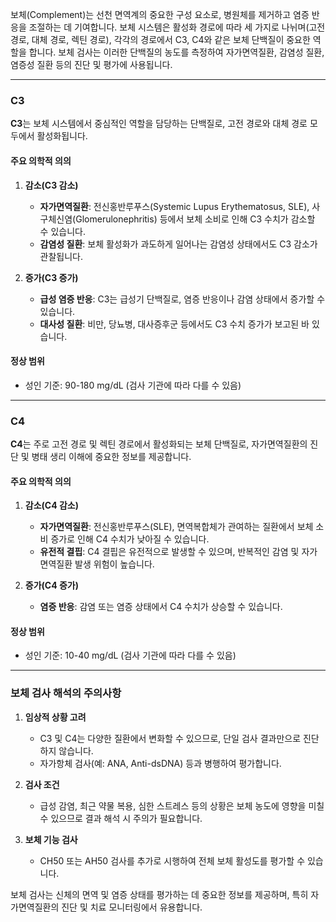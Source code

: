보체(Complement)는 선천 면역계의 중요한 구성 요소로, 병원체를 제거하고 염증 반응을 조절하는 데 기여합니다. 보체 시스템은 활성화 경로에 따라 세 가지로 나뉘며(고전 경로, 대체 경로, 렉틴 경로), 각각의 경로에서 C3, C4와 같은 보체 단백질이 중요한 역할을 합니다. 보체 검사는 이러한 단백질의 농도를 측정하여 자가면역질환, 감염성 질환, 염증성 질환 등의 진단 및 평가에 사용됩니다.

---

### C3

**C3**는 보체 시스템에서 중심적인 역할을 담당하는 단백질로, 고전 경로와 대체 경로 모두에서 활성화됩니다.

#### 주요 의학적 의의

1. **감소(C3 감소)**
    
    - **자가면역질환**: 전신홍반루푸스(Systemic Lupus Erythematosus, SLE), 사구체신염(Glomerulonephritis) 등에서 보체 소비로 인해 C3 수치가 감소할 수 있습니다.
    - **감염성 질환**: 보체 활성화가 과도하게 일어나는 감염성 상태에서도 C3 감소가 관찰됩니다.
2. **증가(C3 증가)**
    
    - **급성 염증 반응**: C3는 급성기 단백질로, 염증 반응이나 감염 상태에서 증가할 수 있습니다.
    - **대사성 질환**: 비만, 당뇨병, 대사증후군 등에서도 C3 수치 증가가 보고된 바 있습니다.

#### 정상 범위

- 성인 기준: 90-180 mg/dL (검사 기관에 따라 다를 수 있음)

---

### C4

**C4**는 주로 고전 경로 및 렉틴 경로에서 활성화되는 보체 단백질로, 자가면역질환의 진단 및 병태 생리 이해에 중요한 정보를 제공합니다.

#### 주요 의학적 의의

1. **감소(C4 감소)**
    
    - **자가면역질환**: 전신홍반루푸스(SLE), 면역복합체가 관여하는 질환에서 보체 소비 증가로 인해 C4 수치가 낮아질 수 있습니다.
    - **유전적 결핍**: C4 결핍은 유전적으로 발생할 수 있으며, 반복적인 감염 및 자가면역질환 발생 위험이 높습니다.
2. **증가(C4 증가)**
    
    - **염증 반응**: 감염 또는 염증 상태에서 C4 수치가 상승할 수 있습니다.

#### 정상 범위

- 성인 기준: 10-40 mg/dL (검사 기관에 따라 다를 수 있음)

---

### 보체 검사 해석의 주의사항

1. **임상적 상황 고려**
    
    - C3 및 C4는 다양한 질환에서 변화할 수 있으므로, 단일 검사 결과만으로 진단하지 않습니다.
    - 자가항체 검사(예: ANA, Anti-dsDNA) 등과 병행하여 평가합니다.
2. **검사 조건**
    
    - 급성 감염, 최근 약물 복용, 심한 스트레스 등의 상황은 보체 농도에 영향을 미칠 수 있으므로 결과 해석 시 주의가 필요합니다.
3. **보체 기능 검사**
    
    - CH50 또는 AH50 검사를 추가로 시행하여 전체 보체 활성도를 평가할 수 있습니다.

보체 검사는 신체의 면역 및 염증 상태를 평가하는 데 중요한 정보를 제공하며, 특히 자가면역질환의 진단 및 치료 모니터링에서 유용합니다.